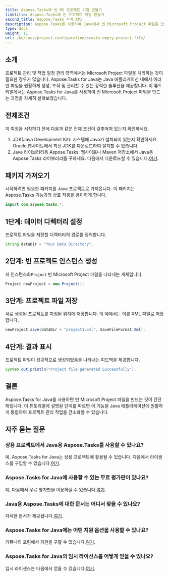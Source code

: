 ```yaml
---
title: Aspose.Tasks에 빈 MS 프로젝트 파일 만들기
linktitle: Aspose.Tasks에 빈 프로젝트 파일 만들기
second_title: Aspose.Tasks 자바 API
description: Aspose.Tasks를 사용하여 Java에서 빈 Microsoft Project 파일을 만드는 방법을 알아보세요. 원활한 통합을 위한 쉬운 단계.
type: docs
weight: 11
url: /ko/java/project-configuration/create-empty-project-file/
---
```

## 소개
프로젝트 관리 및 작업 일정 관리 영역에서는 Microsoft Project 파일을 처리하는 것이 필요한 경우가 많습니다. Aspose.Tasks for Java는 Java 애플리케이션 내에서 이러한 파일을 원활하게 생성, 조작 및 관리할 수 있는 강력한 솔루션을 제공합니다. 이 튜토리얼에서는 Aspose.Tasks for Java를 사용하여 빈 Microsoft Project 파일을 만드는 과정을 자세히 살펴보겠습니다.
## 전제조건
이 여정을 시작하기 전에 다음과 같은 전제 조건이 갖추어져 있는지 확인하세요.
1. JDK(Java Development Kit): 시스템에 Java가 설치되어 있는지 확인하세요. Oracle 웹사이트에서 최신 JDK를 다운로드하여 설치할 수 있습니다.
2.  Java 라이브러리용 Aspose.Tasks: 웹사이트나 Maven 저장소에서 Java용 Aspose.Tasks 라이브러리를 구하세요. 다음에서 다운로드할 수 있습니다.[여기](https://releases.aspose.com/tasks/java/).

## 패키지 가져오기
시작하려면 필요한 패키지를 Java 프로젝트로 가져옵니다. 이 패키지는 Aspose.Tasks 기능과의 상호 작용을 용이하게 합니다.
```java
import com.aspose.tasks.*;
```
## 1단계: 데이터 디렉터리 설정
프로젝트 파일을 저장할 디렉터리의 경로를 정의합니다.
```java
String dataDir = "Your Data Directory";
```
## 2단계: 빈 프로젝트 인스턴스 생성
 새 인스턴스화`Project` 빈 Microsoft Project 파일을 나타내는 개체입니다.
```java
Project newProject = new Project();
```
## 3단계: 프로젝트 파일 저장
새로 생성된 프로젝트를 지정된 위치에 저장합니다. 이 예에서는 이를 XML 파일로 저장합니다.
```java
newProject.save(dataDir + "project1.xml", SaveFileFormat.Xml);
```
## 4단계: 결과 표시
프로젝트 파일이 성공적으로 생성되었음을 나타내는 피드백을 제공합니다.
```java
System.out.println("Project file generated Successfully");
```

## 결론
Aspose.Tasks for Java를 사용하면 빈 Microsoft Project 파일을 만드는 것이 간단해집니다. 이 튜토리얼에 설명된 단계를 따르면 이 기능을 Java 애플리케이션에 원활하게 통합하여 프로젝트 관리 작업을 간소화할 수 있습니다.
## 자주 묻는 질문
### 상용 프로젝트에서 Java용 Aspose.Tasks를 사용할 수 있나요?
 예, Aspose.Tasks for Java는 상용 프로젝트에 활용될 수 있습니다. 다음에서 라이센스를 구입할 수 있습니다.[여기](https://purchase.aspose.com/buy).
### Aspose.Tasks for Java에 사용할 수 있는 무료 평가판이 있나요?
 예, 다음에서 무료 평가판을 이용하실 수 있습니다.[여기](https://releases.aspose.com/).
### Java용 Aspose.Tasks에 대한 문서는 어디서 찾을 수 있나요?
 자세한 문서가 제공됩니다.[여기](https://reference.aspose.com/tasks/java/).
### Aspose.Tasks for Java에는 어떤 지원 옵션을 사용할 수 있나요?
 커뮤니티 포럼에서 지원을 구할 수 있습니다.[여기](https://forum.aspose.com/c/tasks/15).
### Aspose.Tasks for Java의 임시 라이선스를 어떻게 얻을 수 있나요?
 임시 라이센스는 다음에서 얻을 수 있습니다.[여기](https://purchase.aspose.com/temporary-license/).
